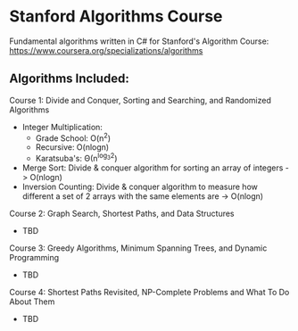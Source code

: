 # Stanford Algorithms Course
Fundamental algorithms written in C# for Stanford's Algorithm Course: https://www.coursera.org/specializations/algorithms

Algorithms Included:
-------

Course 1: Divide and Conquer, Sorting and Searching, and Randomized Algorithms
- Integer Multiplication:  
  - Grade School: O(n<sup>2</sup>) 
  - Recursive: O(nlogn)
  - Karatsuba's: Θ(n<sup>log<sub>3</sub>2</sup>)
- Merge Sort: Divide & conquer algorithm for sorting an array of integers -> O(nlogn)
- Inversion Counting: Divide & conquer algorithm to measure how different a set of 2 arrays with the same elements are -> O(nlogn)

Course 2: Graph Search, Shortest Paths, and Data Structures
- TBD


Course 3: Greedy Algorithms, Minimum Spanning Trees, and Dynamic Programming
- TBD


Course 4: Shortest Paths Revisited, NP-Complete Problems and What To Do About Them
- TBD

